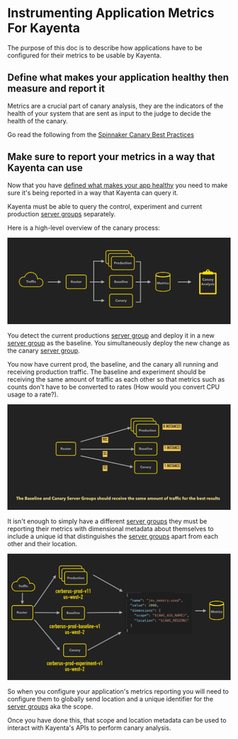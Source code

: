 # Instrumenting Application Metrics For Kayenta

The purpose of this doc is to describe how applications have to be configured for their metrics to be usable by Kayenta.

## Define what makes your application healthy then measure and report it

Metrics are a crucial part of canary analysis, they are the indicators of the health of your system that are sent as input to the judge to decide the health of the canary.

Go read the following from the [Spinnaker Canary Best Practices](https://www.spinnaker.io/guides/user/canary/best-practices/#carefully-choose-the-metrics-to-analyze)

## Make sure to report your metrics in a way that Kayenta can use

Now that you have [defined what makes your app healthy](#define-what-makes-your-application-healthy-then-measure-and-report-it) you need to make sure it's being reported in a way that Kayenta can query it.

Kayenta must be able to query the control, experiment and current production [server groups] separately.

Here is a high-level overview of the canary process:

![Canary High-Level Overview](./assets/canary-high-level-overview.png)

You detect the current productions [server group] and deploy it in a new [server group] as the baseline.
You simultaneously deploy the new change as the canary [server group].

You now have current prod, the baseline, and the canary all running and receiving production traffic.
The baseline and experiment should be receiving the same amount of traffic as each other so that metrics such as counts don't have to be converted to rates (How would you convert CPU usage to a rate?).

![Canary Routing Drill Down](./assets/canary-traffic-drill-down.png)

It isn't enough to simply have a different [server groups] they must be reporting their metrics with dimensional metadata about themselves to include a unique id that distinguishes the [server groups] apart from each other and their location.

![Canary Dimensional Metadata](./assets/canary-dimensional-metadata.png)

So when you configure your application's metrics reporting you will need to configure them to globally send location and a unique identifier for the [server groups] aka the scope.

Once you have done this, that scope and location metadata can be used to interact with Kayenta's APIs to perform canary analysis.

[server groups]: https://www.spinnaker.io/concepts/#server-group
[server group]: https://www.spinnaker.io/concepts/#server-group
